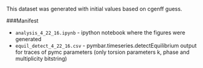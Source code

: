 This dataset was generated with initial values based on cgenff guess.

###Manifest
* `analysis_4_22_16.ipynb` - ipython notebook where the figures were generated
* `equil_detect_4_22_16.csv` - pymbar.timeseries.detectEquilibrium output for traces of pymc parameters (only torsion parameters k, phase and multiplicity bitstring)

